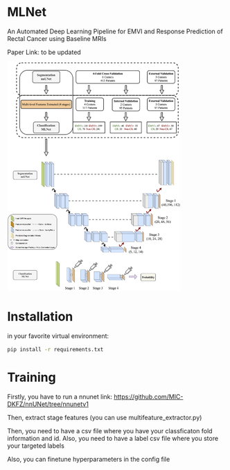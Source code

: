 # MLNet
An Automated Deep Learning Pipeline for EMVI and Response Prediction of Rectal Cancer using Baseline MRIs

Paper Link: to be updated


<img src="https://github.com/Liiiii2101/MLNet/blob/main/graphic_abstract.jpg" width="400" />



# Installation

in your favorite virtual environment:

```bash
pip install -r requirements.txt
```

# Training

Firstly, you have to run a nnunet link: https://github.com/MIC-DKFZ/nnUNet/tree/nnunetv1

Then, extract stage features (you can use multifeature_extractor.py)

Then, you need to have a csv file where you have your classficaton fold information and id. Also, you need to have a label csv file where you store your targeted labels

Also, you can finetune hyperparameters in the config file



 
